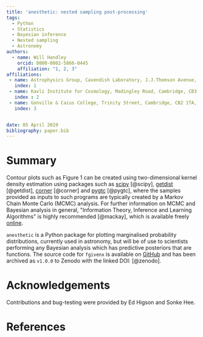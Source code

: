 ```yaml
---
title: 'anesthetic: nested sampling post-processing'
tags:
  - Python
  - Statistics
  - Bayesian inference
  - Nested sampling
  - Astronomy
authors:
  - name: Will Handley
    orcid: 0000-0002-5866-0445
    affiliation: "1, 2, 3"
affiliations:
 - name: Astrophysics Group, Cavendish Laboratory, J.J.Thomson Avenue, Cambridge, CB3 0HE, UK
   index: 1
 - name: Kavli Institute for Cosmology, Madingley Road, Cambridge, CB3 0HA, UK
   index : 2
 - name: Gonville & Caius College, Trinity Street, Cambridge, CB2 1TA, UK
   index: 3


date: 05 April 2019
bibliography: paper.bib
---
```


# Summary

Contour plots such as Figure 1 can be created using two-dimensional kernel
density estimation using packages such as
[scipy](https://docs.scipy.org/doc/scipy/reference/generated/scipy.stats.gaussian_kde.html)
[@scipy], [getdist](http://getdist.readthedocs.io/en/latest/intro.html)
[@getdist], [corner](https://corner.readthedocs.io/en/latest/) [@corner] and
[pygtc](https://pygtc.readthedocs.io/en/latest/) [@pygtc], where the samples
provided as inputs to such programs are typically created by a
Markov Chain Monte Carlo (MCMC) analysis. For further information on MCMC and
Bayesian analysis in general, "Information Theory, Inference and Learning
Algorithms" is highly recommended [@mackay], which is available freely
[online](http://www.inference.org.uk/itprnn/book.html).

``anesthetic`` is a Python package for plotting marginalised probability
distributions, currently used in astronomy, but will be of use to scientists
performing any Bayesian analysis which has predictive posteriors that are
functions. The source code for ``fgivenx`` is available on
[GitHub](https://github.com/williamjameshandley/anesthetic) and has been archived
as ``v1.0.0`` to Zenodo with the linked DOI: [@zenodo].

# Acknowledgements

Contributions and bug-testing were provided by Ed Higson and Sonke Hee.

# References

